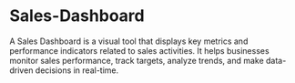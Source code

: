 # Sales-Dashboard
A Sales Dashboard is a visual tool that displays key metrics and performance indicators related to sales activities. It helps businesses monitor sales performance, track targets, analyze trends, and make data-driven decisions in real-time.
